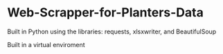 # Web-Scrapper-for-Planters-Data
Built in Python using the libraries: requests, xlsxwriter, and BeautifulSoup

Built in a virtual enviroment
